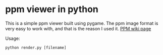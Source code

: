 # ppm viewer in python

This is a simple ppm viewer built using pygame. The ppm image format is very easy to work with, and that is the reason I used it. [PPM wiki page](https://en.wikipedia.org/wiki/Netpbm)

Usage:

    python render.py [filename]
